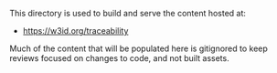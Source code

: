 This directory is used to build and serve the content hosted at:

- https://w3id.org/traceability

Much of the content that will be populated here is gitignored to keep reviews focused on changes to code, and not built assets.
